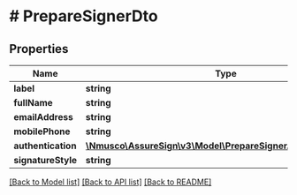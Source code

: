 # # PrepareSignerDto

## Properties

Name | Type | Description | Notes
------------ | ------------- | ------------- | -------------
**label** | **string** |  | [optional] 
**fullName** | **string** |  | [optional] 
**emailAddress** | **string** |  | [optional] 
**mobilePhone** | **string** |  | [optional] 
**authentication** | [**\Nmusco\AssureSign\v3\Model\PrepareSignerAuthenticationDto**](.md) |  | [optional] 
**signatureStyle** | **string** |  | [optional] 

[[Back to Model list]](../../README.md#documentation-for-models) [[Back to API list]](../../README.md#documentation-for-api-endpoints) [[Back to README]](../../README.md)


